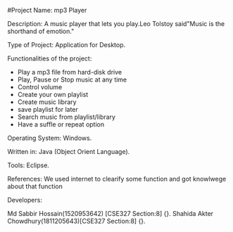 #Project Name: mp3 Player

Description: A music player that lets you play.Leo Tolstoy said"Music is the shorthand of emotion." 

Type of Project: Application for Desktop.

Functionalities of the project:
* Play a mp3 file from hard-disk drive
* Play, Pause or Stop music at any time
* Control volume
* Create your own playlist
* Create music library
* save playlist for later
* Search music from playlist/library
* Have a suffle or repeat option

Operating System: Windows.

Written in: Java (Object Orient Language).

Tools: Eclipse.

References: We used internet to clearify some function and got knowlwege about that function

Developers:

Md Sabbir Hossain(1520953642)      [CSE327 Section:8] {}.
Shahida Akter Chowdhury(1811205643)[CSE327 Section:8] {}.




